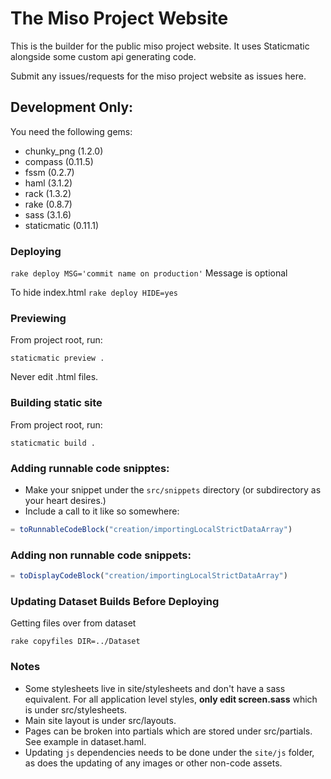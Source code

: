 # The Miso Project Website

This is the builder for the public miso project website. 
It uses Staticmatic alongside some custom api generating code.

Submit any issues/requests for the miso project website as issues here.

## Development Only:

You need the following gems:

* chunky_png (1.2.0)
* compass (0.11.5)
* fssm (0.2.7)
* haml (3.1.2)
* rack (1.3.2)
* rake (0.8.7)
* sass (3.1.6)
* staticmatic (0.11.1)

### Deploying

`rake deploy MSG='commit name on production'`
Message is optional

To hide index.html
`rake deploy HIDE=yes`

### Previewing

From project root, run:

```
staticmatic preview .
```

Never edit .html files.

### Building static site

From project root, run:

```
staticmatic build .
```

### Adding runnable code snipptes:

* Make your snippet under the `src/snippets` directory (or subdirectory as your heart desires.)
* Include a call to it like so somewhere:

```javascript
= toRunnableCodeBlock("creation/importingLocalStrictDataArray")
```

### Adding non runnable code snippets:

```javascript
= toDisplayCodeBlock("creation/importingLocalStrictDataArray")
```

### Updating Dataset Builds Before Deploying

Getting files over from dataset

`rake copyfiles DIR=../Dataset`

### Notes

* Some stylesheets live in site/stylesheets and don't have a sass equivalent. For all application level styles, **only edit screen.sass** which is under src/stylesheets.
* Main site layout is under src/layouts.
* Pages can be broken into partials which are stored under src/partials. See example in dataset.haml.
* Updating `js` dependencies needs to be done under the `site/js` folder, as does the updating of any images or other non-code assets.


